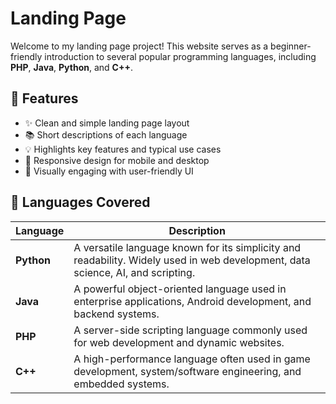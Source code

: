 # Landing Page

Welcome to my landing page project! This website serves as a beginner-friendly introduction to several popular programming languages, including **PHP**, **Java**, **Python**, and **C++**.

## 🚀 Features

- ✨ Clean and simple landing page layout
- 📚 Short descriptions of each language
- 💡 Highlights key features and typical use cases
- 📱 Responsive design for mobile and desktop
- 🎨 Visually engaging with user-friendly UI

## 🧠 Languages Covered

| Language | Description |
|----------|-------------|
| **Python** | A versatile language known for its simplicity and readability. Widely used in web development, data science, AI, and scripting. |
| **Java**   | A powerful object-oriented language used in enterprise applications, Android development, and backend systems. |
| **PHP**    | A server-side scripting language commonly used for web development and dynamic websites. |
| **C++**    | A high-performance language often used in game development, system/software engineering, and embedded systems. |
